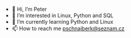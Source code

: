 - 👋 Hi, I’m Peter
- 👀 I’m interested in Linux, Python and SQL
- 🌱 I’m currently learning Python and Linux
- 📫 How to reach me pschnajberk@seznam.cz

<!---
schnajberkp/schnajberkp is a ✨ special ✨ repository because its `README.md` (this file) appears on your GitHub profile.
You can click the Preview link to take a look at your changes.
--->
